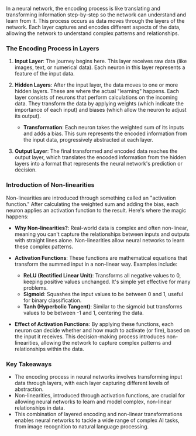 In a neural network, the encoding process is like translating and transforming information step-by-step so the network can understand and learn from it. This process occurs as data moves through the layers of the network. Each layer captures and encodes different aspects of the data, allowing the network to understand complex patterns and relationships.

### The Encoding Process in Layers

1. **Input Layer**: The journey begins here. This layer receives raw data (like images, text, or numerical data). Each neuron in this layer represents a feature of the input data.

2. **Hidden Layers**: After the input layer, the data moves to one or more hidden layers. These are where the actual "learning" happens. Each layer consists of neurons that perform calculations on the incoming data. They transform the data by applying weights (which indicate the importance of each input) and biases (which allow the neuron to adjust its output).

    - **Transformation**: Each neuron takes the weighted sum of its inputs and adds a bias. This sum represents the encoded information from the input data, progressively abstracted at each layer.

3. **Output Layer**: The final transformed and encoded data reaches the output layer, which translates the encoded information from the hidden layers into a format that represents the neural network's prediction or decision.

### Introduction of Non-linearities

Non-linearities are introduced through something called an "activation function." After calculating the weighted sum and adding the bias, each neuron applies an activation function to the result. Here's where the magic happens:

- **Why Non-linearities?**: Real-world data is complex and often non-linear, meaning you can't capture the relationships between inputs and outputs with straight lines alone. Non-linearities allow neural networks to learn these complex patterns.

- **Activation Functions**: These functions are mathematical equations that transform the summed input in a non-linear way. Examples include:
  
  - **ReLU (Rectified Linear Unit)**: Transforms all negative values to 0, keeping positive values unchanged. It's simple yet effective for many problems.
  - **Sigmoid**: Squashes the input values to be between 0 and 1, useful for binary classification.
  - **Tanh (Hyperbolic Tangent)**: Similar to the sigmoid but transforms values to be between -1 and 1, centering the data.

- **Effect of Activation Functions**: By applying these functions, each neuron can decide whether and how much to activate (or fire), based on the input it receives. This decision-making process introduces non-linearities, allowing the network to capture complex patterns and relationships within the data.

### Key Takeaways

- The encoding process in neural networks involves transforming input data through layers, with each layer capturing different levels of abstraction.
- Non-linearities, introduced through activation functions, are crucial for allowing neural networks to learn and model complex, non-linear relationships in data.
- This combination of layered encoding and non-linear transformations enables neural networks to tackle a wide range of complex AI tasks, from image recognition to natural language processing.
